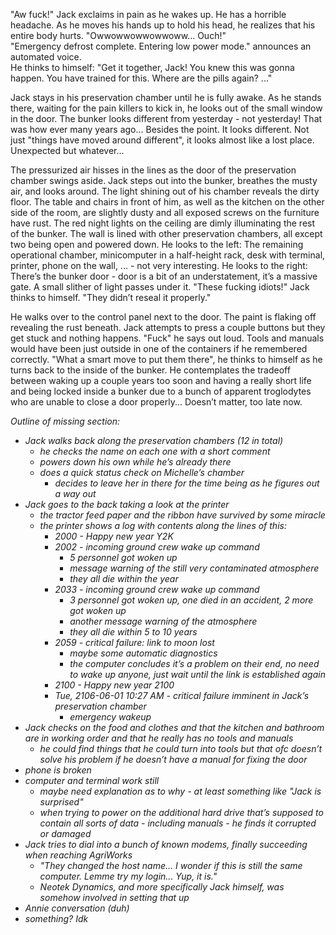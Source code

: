 "Aw fuck!" Jack exclaims in pain as he wakes up. He has a horrible headache. As he moves his hands up to hold his head, he realizes that his entire body hurts. "Owwowwowwowwoww... Ouch!"  
"Emergency defrost complete. Entering low power mode." announces an automated voice.  
He thinks to himself: "Get it together, Jack! You knew this was gonna happen. You have trained for this. Where are the pills again? ..."

Jack stays in his preservation chamber until he is fully awake. As he stands there, waiting for the pain killers to kick in, he looks out of the small window in the door. The bunker looks different from yesterday - not yesterday! That was how ever many years ago... Besides the point. It looks different. Not just "things have moved around different", it looks almost like a lost place. Unexpected but whatever...

The pressurized air hisses in the lines as the door of the preservation chamber swings aside. Jack steps out into the bunker, breathes the musty air, and looks around. The light shining out of his chamber reveals the dirty floor. The table and chairs in front of him, as well as the kitchen on the other side of the room, are slightly dusty and all exposed screws on the furniture have rust. The red night lights on the ceiling are dimly illuminating the rest of the bunker. The wall is lined with other preservation chambers, all except two being open and powered down. He looks to the left: The remaining operational chamber, minicomputer in a half-height rack, desk with terminal, printer, phone on the wall, ... - not very interesting. He looks to the right: There’s the bunker door - door is a bit of an understatement, it’s a massive gate. A small slither of light passes under it. "These fucking idiots!" Jack thinks to himself. "They didn’t reseal it properly."

He walks over to the control panel next to the door. The paint is flaking off revealing the rust beneath. Jack attempts to press a couple buttons but they get stuck and nothing happens. "Fuck" he says out loud. Tools and manuals would have been just outside in one of the containers if he remembered correctly. "What a smart move to put them there", he thinks to himself as he turns back to the inside of the bunker. He contemplates the tradeoff between waking up a couple years too soon and having a really short life and being locked inside a bunker due to a bunch of apparent troglodytes who are unable to close a door properly... Doesn’t matter, too late now.

*Outline of missing section:*

* *Jack walks back along the preservation chambers (12 in total)* 
  * *he checks the name on each one with a short comment*
  * *powers down his own while he’s already there*
  * *does a quick status check on Michelle’s chamber* 
    * *decides to leave her in there for the time being as he figures out a way out*
* *Jack goes to the back taking a look at the printer* 
  * *the tractor feed paper and the ribbon have survived by some miracle*
  * *the printer shows a log with contents along the lines of this:* 
    * *2000 - Happy new year Y2K*
    * *2002 - incoming ground crew wake up command* 
      * *5 personnel got woken up*
      * *message warning of the still very contaminated atmosphere*
      * *they all die within the year*
    * *2033 - incoming ground crew wake up command* 
      * *3 personnel got woken up, one died in an accident, 2 more got woken up*
      * *another message warning of the atmosphere*
      * *they all die within 5 to 10 years*
    * *2059 - critical failure: link to moon lost* 
      * *maybe some automatic diagnostics*
      * *the computer concludes it’s a problem on their end, no need to wake up anyone, just wait until the link is established again*
    * *2100 - Happy new year 2100*
    * *Tue, 2106-06-01 10:27 AM - critical failure imminent in Jack’s preservation chamber* 
      * *emergency wakeup*
* *Jack checks on the food and clothes and that the kitchen and bathroom are in working order and that he really has no tools and manuals* 
  * *he could find things that he could turn into tools but that ofc doesn’t solve his problem if he doesn’t have a manual for fixing the door*
* *phone is broken*
* *computer and terminal work still* 
  * *maybe need explanation as to why - at least something like "Jack is surprised"*
  * *when trying to power on the additional hard drive that’s supposed to contain all sorts of data - including manuals - he finds it corrupted or damaged*
* *Jack tries to dial into a bunch of known modems, finally succeeding when reaching AgriWorks* 
  * *"They changed the host name... I wonder if this is still the same computer. Lemme try my login... Yup, it is."*
  * *Neotek Dynamics, and more specifically Jack himself, was somehow involved in setting that up*
* *Annie conversation (duh)*
* *something? Idk*